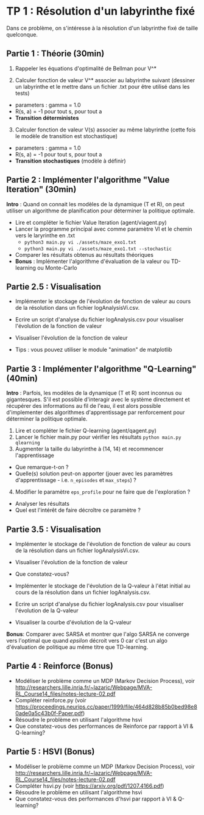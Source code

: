 # TP 1 : Résolution d'un labyrinthe fixé

Dans ce problème, on s'intéresse à la résolution d'un labyrinthe fixé de taille quelconque.

## Partie 1 : Théorie (30min)

1. Rappeler les équations d'optimalité de Bellman pour V^*

2. Calculer fonction de valeur V^* associer au labyrinthe suivant (dessiner un labyrinthe et le mettre dans un fichier .txt pour être utilisé dans les tests)
  - parameters : gamma = 1.0
  - R(s, a) = -1 pour tout s, pour tout a
  - **Transition déterministes** 

3. Calculer fonction de valeur V(s) associer au même labyrinthe (cette fois le modèle de transition est stochastique)
  - parameters : gamma = 1.0
  - R(s, a) = -1 pour tout s, pour tout a
  - **Transition stochastiques** (modèle à définir) 

## Partie 2 : Implémenter l'algorithme "Value Iteration" (30min)

**Intro** : Quand on connait les modèles de la dynamique (T et R), on peut utiliser un algorithme de planification 
pour déterminer la politique optimale.

- Lire et compléter le fichier Value Iteration (agent/viagent.py)
- Lancer la programme principal avec comme paramètre VI et le chemin vers le laryrinthe en .txt
  - `python3 main.py vi ./assets/maze_exo1.txt`
  - `python3 main.py vi ./assets/maze_exo1.txt --stochastic`
- Comparer les résultats obtenus au résultats théoriques
- **Bonus** : Implémenter l'algorithme d'évaluation de la valeur ou TD-learning ou Monte-Carlo

## Partie 2.5 : Visualisation

- Implémenter le stockage de l'évolution de fonction de valeur au cours de la résolution dans un fichier logAnalysisVi.csv.
- Ecrire un script d'analyse du fichier logAnalysis.csv pour visualiser l'évolution de la fonction de valeur
- Visualiser l'évolution de la fonction de valeur

- Tips : vous pouvez utiliser le module "animation" de matplotlib

## Partie 3 : Implémenter l'algorithme "Q-Learning" (40min)

**Intro** : Parfois, les modèles de la dynamique (T et R) sont inconnus ou gigantesques. S'il est possible d'interagir avec le système directement et récupérer 
des informations au fil de l'eau, il est alors possible d'implementer des algorithmes d'apprentissage par renforcement pour déterminer la politique optimale.

1. Lire et compléter le fichier Q-learning (agent/qagent.py)
2. Lancer le fichier main.py pour vérifier les résultats `python main.py qlearning`
3. Augmenter la taille du labyrinthe à (14, 14) et recommencer l'apprentissage 
  - Que remarque-t-on ?
  - Quelle(s) solution peut-on apporter (jouer avec les paramètres d'apprentissage - i.e. `n_episodes` et `max_steps`) ?
4. Modifier le paramètre `eps_profile` pour ne faire que de l'exploration ?
  - Analyser les résultats
  - Quel est l'intérêt de faire décroître ce paramètre ?

## Partie 3.5 : Visualisation

- Implémenter le stockage de l'évolution de fonction de valeur au cours de la résolution dans un fichier logAnalysisVi.csv.
- Visualiser l'évolution de la fonction de valeur
- Que constatez-vous?

- Implémenter le stockage de l'évolution de la Q-valeur à l'état initial au cours de la résolution dans un fichier logAnalysis.csv.
- Ecrire un script d'analyse du fichier logAnalysis.csv pour visualiser l'évolution de la Q-valeur
- Visualiser la courbe d'évolution de la Q-valeur

**Bonus**: Comparer avec SARSA et montrer que l'algo SARSA ne converge vers l'optimal que quand *epsilon* décroit vers 0 car c'est un algo d'évaluation de politique au même titre que TD-learning.

## Partie 4 : Reinforce (Bonus)
- Modéliser le problème comme un MDP (Markov Decision Process), voir http://researchers.lille.inria.fr/~lazaric/Webpage/MVA-RL_Course14_files/notes-lecture-02.pdf 
- Compléter reinforce.py (voir https://proceedings.neurips.cc/paper/1999/file/464d828b85b0bed98e80ade0a5c43b0f-Paper.pdf)
- Résoudre le problème en utilisant l'algorithme hsvi
- Que constatez-vous des performances de Reinforce par rapport à VI & Q-learning?

## Partie 5 : HSVI (Bonus)
- Modéliser le problème comme un MDP (Markov Decision Process), voir http://researchers.lille.inria.fr/~lazaric/Webpage/MVA-RL_Course14_files/notes-lecture-02.pdf 
- Compléter hsvi.py (voir https://arxiv.org/pdf/1207.4166.pdf)
- Résoudre le problème en utilisant l'algorithme hsvi
- Que constatez-vous des performances d'hsvi par rapport à VI & Q-learning?
